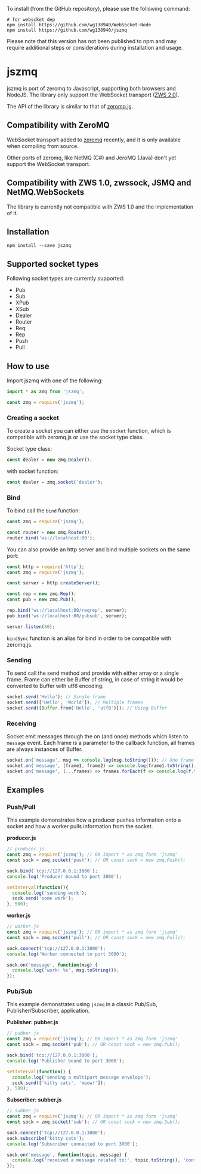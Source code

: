 To install (from the GitHub repository), please use the following command: 

```
# for webscket dep
npm install https://github.com/wg138940/WebSocket-Node
npm install https://github.com/wg138940/jszmq
```

Please note that this version has not been published to npm and may require additional steps or considerations during installation and usage.

jszmq
======

jszmq is port of zeromq to Javascript, supporting both browsers and NodeJS.
The library only support the WebSocket transport ([ZWS 2.0](https://rfc.zeromq.org/spec:45/ZWS/)).

The API of the library is similar to that of [zeromq.js](https://github.com/zeromq/zeromq.js).

## Compatibility with ZeroMQ

WebSocket transport added to [zeromq](https://github.com/zeromq/libzmq) recently, and it is only available when compiling from source.

Other ports of zeromq, like NetMQ (C#) and JeroMQ (Java) don't yet support the WebSocket transport.

## Compatibility with ZWS 1.0, zwssock, JSMQ and NetMQ.WebSockets

The library is currently not compatible with ZWS 1.0 and the implementation of it. 

## Installation

```
npm install --save jszmq
```

## Supported socket types

Following socket types are currently supported:
* Pub
* Sub
* XPub
* XSub
* Dealer
* Router
* Req
* Rep
* Push
* Pull

## How to use

Import jszmq with one of the following:

```js
import * as zmq from 'jszmq';
```

```js
const zmq = require('jszmq');
```

### Creating a socket

To create a socket you can either use the `socket` function, which is compatible with zeromq.js or use the socket type class.

Socket type class:

```js
const dealer = new zmq.Dealer();
```

with socket function:
```js
const dealer = zmq.socket('dealer');
```

### Bind

To bind call the `bind` function:

```js
const zmq = require('jszmq');

const router = new zmq.Router();
router.bind('ws://localhost:80');
```

You can also provide an http server and bind multiple sockets on the same port:

```js
const http = require('http');
const zmq = require('jszmq');

const server = http.createServer();

const rep = new zmq.Rep();
const pub = new zmq.Pub();

rep.bind('ws://localhost:80/reqrep', server);
pub.bind('ws://localhost:80/pubsub', server);

server.listen(80);
```

`bindSync` function is an alias for bind in order to be compatible with zeromq.js.

### Sending 

To send call the send method and provide with either array or a single frame.
Frame can either be Buffer of string, in case of string it would be converted to Buffer with utf8 encoding.

```js
socket.send('Hello'); // Single frame
socket.send(['Hello', 'World']); // Multiple frames
socket.send([Buffer.from('Hello', 'utf8')]); // Using Buffer
```

### Receiving

Socket emit messages through the on (and once) methods which listen to `message` event.
Each frame is a parameter to the callback function, all frames are always instances of Buffer.

```js
socket.on('message', msg => console.log(msg.toString())); // One frame
socket.on('message', (frame1, frame2) => console.log(frame1.toString(), frame2.toString())); // Multiple frames
socket.on('message', (...frames) => frames.forEach(f => console.log(f.toString()))); // All frames as array
```

## Examples

### Push/Pull

This example demonstrates how a producer pushes information onto a
socket and how a worker pulls information from the socket.

**producer.js**

```js
// producer.js
const zmq = require('jszmq'); // OR import * as zmq form 'jszmq'
const sock = zmq.socket('push'); // OR const sock = new zmq.Push();

sock.bind('tcp://127.0.0.1:3000');
console.log('Producer bound to port 3000');

setInterval(function(){
  console.log('sending work');
  sock.send('some work');
}, 500);
```

**worker.js**

```js
// worker.js
const zmq = require('jszmq'); // OR import * as zmq form 'jszmq'
const sock = zmq.socket('pull'); // OR const sock = new zmq.Pull(); 

sock.connect('tcp://127.0.0.1:3000');
console.log('Worker connected to port 3000');

sock.on('message', function(msg) {
  console.log('work: %s', msg.toString());
});
```

### Pub/Sub

This example demonstrates using `jszmq` in a classic Pub/Sub,
Publisher/Subscriber, application.

**Publisher: pubber.js**

```js
// pubber.js
const zmq = require('jszmq'); // OR import * as zmq form 'jszmq'
const sock = zmq.socket('pub'); // OR const sock = new zmq.Pub(); 

sock.bind('tcp://127.0.0.1:3000');
console.log('Publisher bound to port 3000');

setInterval(function() {
  console.log('sending a multipart message envelope');
  sock.send(['kitty cats', 'meow!']);
}, 500);
```

**Subscriber: subber.js**

```js
// subber.js
const zmq = require('jszmq'); // OR import * as zmq form 'jszmq'
const sock = zmq.socket('sub'); // OR const sock = new zmq.Sub();

sock.connect('tcp://127.0.0.1:3000');
sock.subscribe('kitty cats');
console.log('Subscriber connected to port 3000');

sock.on('message', function(topic, message) {
  console.log('received a message related to:', topic.toString(), 'containing message:', message.toString());
});
```


